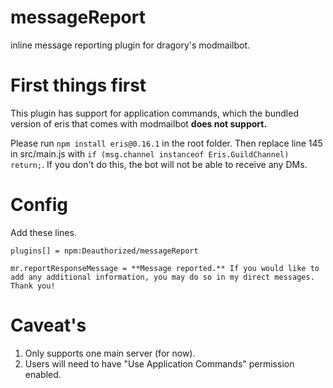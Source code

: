 # messageReport
inline message reporting plugin for dragory's modmailbot.

# First things first
This plugin has support for application commands, which the bundled version of eris that comes with modmailbot **does not support.**

Please run `npm install eris@0.16.1` in the root folder. Then replace line 145 in src/main.js with `if (msg.channel instanceof Eris.GuildChannel) return;`. If you don't do this, the bot will not be able to receive any DMs.

# Config
Add these lines.

```
plugins[] = npm:Deauthorized/messageReport
```

```
mr.reportResponseMessage = **Message reported.** If you would like to add any additional information, you may do so in my direct messages. Thank you!
```

# Caveat's 

1) Only supports one main server (for now).
2) Users will need to have "Use Application Commands" permission enabled.
